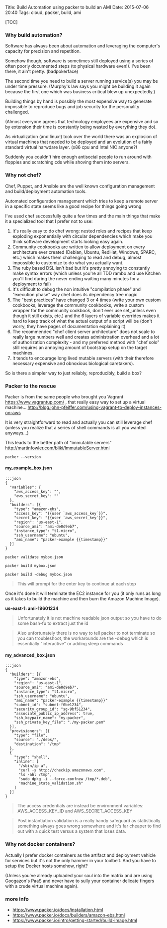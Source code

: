 Title: Build Automation using packer to build an AMI
Date: 2015-07-06 20:40
Tags: cloud, packer, build, ami

[TOC]

### Why build automation?

Software has always been about automation and leveraging the computer's capacity for precision and repetition.

Somehow though, software is sometimes still deployed using a series of often poorly documented steps (to physical hardware even!). I've been there, it ain't pretty. (badpokerface)

The second time you need to build a server running service(s) you may be under time pressure. (Murphy's law says you might be building it again because the first one which was business critical blew up unexpectedly.)

Building things by hand is possibly the most expensive way to generate impossible to reproduce bugs and job security for the personality challenged.

(Almost everyone agrees that technology employees are expensive and so by extension their time is constantly being wasted by everything they do).

As virtualization (and linux!) took over the world there was an explosion of virtual machines that needed to be deployed and an evolution of a fairly standard virtual harwdare layer. (x86 cpu and Intel NIC anyone?)

Suddenly you couldn't hire enough antisocial people to run around with floppies and scratching cds while shoving them into servers.

### Why not chef?

Chef, Puppet, and Ansible are the well known configuration management and build/deployment automation tools.

Automated configuration management which tries to keep a remote server in a specific state seems like a good recipe for things going wrong

I've used chef successfully quite a few times and the main things that make it a specialized tool that I prefer not to use:

1. It's really easy to do chef wrong: nested roles and recipes that keep exploding exponentially with circular dependencies which make you think software development starts looking easy again.
2. Community cookbooks are written to allow deployment on every architecture ever created (Debian, Ubuntu, RedHat, Windows, SPARC, etc.) which makes them challenging to read and debug, almost impossible to customize to do what you actually want.
3. The ruby based DSL isn't bad but it's pretty annoying to constantly make syntax errors (which unless you're all TDD rambo and use Kitchen you'll find during the never ending waiting many minutes for a deployment to fail)
4. It's difficult to debug the non intuitive "compilation phase" and "execution phase" way chef does its dependency tree magic
5. The "best practices" have changed 3 or 4 times (write your own custom cookbooks, leverage the community cookbooks, write a custom wrapper for the community cookbook, don't ever use set_unless even though it still exists, etc.) and the 6 layers of variable overrides makes it hard to keep track of what the actual output of a script will be (don't worry, they have pages of documentation explaining it)
6. The recommended "chef client server architecture" does not scale to really large numbers well and creates administration overhead and a lot of authorization complexity - and my preferred method with "chef solo" still requires an annoying amount of bootstrap setup on the target machines.
7. It tends to encourage long lived mutable servers (with their therefore necessary expensive and obnoxious biological caretakers).

So is there a simpler way to just reliably, reproducibly, build a box?

### Packer to the rescue

Packer is from the same people who brought you Vagrant <https://www.vagrantup.com/> , that really easy way to set up a virtual machine... http://blog.john-pfeiffer.com/using-vagrant-to-deploy-instances-on-aws

It is very straightforward to read and actually you can still leverage chef (unless you realize that a series of shell commands is all you wanted anyways...)

This leads to the better path of "immutable servers" <http://martinfowler.com/bliki/ImmutableServer.html>

`packer --version`


#### my_example_box.json

    :::json
    {
      "variables": {
        "aws_access_key": "",
        "aws_secret_key": ""
      },
      "builders": [{
        "type": "amazon-ebs",
        "access_key": "{{user `aws_access_key`}}",
        "secret_key": "{{user `aws_secret_key`}}",
        "region": "us-east-1",
        "source_ami": "ami-de0d9eb7",
        "instance_type": "t1.micro",
        "ssh_username": "ubuntu",
        "ami_name": "packer-example {{timestamp}}"
      }]
    }
    
`packer validate mybox.json`

`packer build mybox.json`

`packer build -debug mybox.json`
> This will prompt for the enter key to continue at each step

Once it's done it will terminate the EC2 instance for you (it only runs as long as it takes to build the machine and then burn the Amazon Machine Image).

**us-east-1: ami-19601234**
> Unfortunately it is not machine readable json output so you have to do some bash-fu to extract just the id

> Also unfortunately there is no way to tell packer to not terminate so you can troubleshoot, the workarounds are the -debug which is essentially "interactive" or adding sleep commands


#### my_advanced_box.json

    :::json
    {
      "builders": [{
        "type": "amazon-ebs",
        "region": "us-east-1",
        "source_ami": "ami-de0d9eb7",
        "instance_type": "t1.micro",
        "ssh_username": "ubuntu",
        "ami_name": "packer-example {{timestamp}}"
        "subnet_id": "subnet-f0be1234",
        "security_group_id": "sg-9bf51234",
        "associate_public_ip_address": true,
        "ssh_keypair_name": "my-packer",
        "ssh_private_key_file": "./my-packer.pem"
      }],
      "provisioners": [{
        "type": "file",
        "source": "./debs/",
        "destination": "/tmp"
      },
      {
        "type": "shell",
        "inline": [
          "/sbin/ip a",
          "curl -s http://checkip.amazonaws.com",
          "ls -ahl /tmp",
          "sudo dpkg -i --force-confnew /tmp/*.deb",
          "machine_state_validation.sh"
        ]
      }]
    }
    
> The access credentials are instead be environment variables: AWS_ACCESS_KEY_ID and AWS_SECRET_ACCESS_KEY

> Post instantiation validation is a really handy safeguard as statistically something always goes wrong somewhere and it's far cheaper to find out with a quick test versus a system that loses data.

### Why not docker containers?

Actually I prefer docker containers as the artifact and deployment vehicle for services but it's not the only hammer in your toolbelt.  And you have to setup the Docker hosts somehow, right? 

(Unless you've already uploaded your soul into the matrix and are using Googazon's PaaS and never have to sully your container delicate fingers with a crude virtual machine again).

### more info

- https://www.packer.io/docs/installation.html
- https://www.packer.io/docs/builders/amazon-ebs.html
- https://www.packer.io/intro/getting-started/build-image.html
